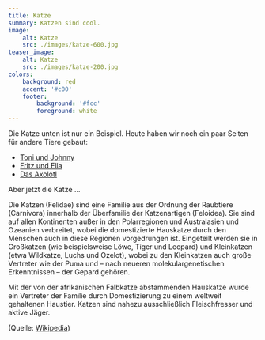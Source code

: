```yaml
---
title: Katze
summary: Katzen sind cool.
image:
    alt: Katze
    src: ./images/katze-600.jpg
teaser_image:
    alt: Katze
    src: ./images/katze-200.jpg
colors:
    background: red
    accent: '#c00'
    footer:
        background: '#fcc'
        foreground: white
---
```

Die Katze unten ist nur ein Beispiel. Heute haben wir noch ein paar Seiten für andere Tiere gebaut:

* [Toni und Johnny](https://lollie10.github.io/toni-und-johny/)
* [Fritz und Ella](https://ginger20.github.io/fritz_und_ella/)
* [Das Axolotl](./seite3.html)

Aber jetzt die Katze ...

Die Katzen (Felidae) sind eine Familie aus der Ordnung der Raubtiere (Carnivora) innerhalb der Überfamilie der Katzenartigen (Feloidea). Sie sind auf allen Kontinenten außer in den Polarregionen und Australasien und Ozeanien verbreitet, wobei die domestizierte Hauskatze durch den Menschen auch in diese Regionen vorgedrungen ist. Eingeteilt werden sie in Großkatzen (wie beispielsweise Löwe, Tiger und Leopard) und Kleinkatzen (etwa Wildkatze, Luchs und Ozelot), wobei zu den Kleinkatzen auch große Vertreter wie der Puma und – nach neueren molekulargenetischen Erkenntnissen – der Gepard gehören.

Mit der von der afrikanischen Falbkatze abstammenden Hauskatze wurde ein Vertreter der Familie durch Domestizierung zu einem weltweit gehaltenen Haustier. Katzen sind nahezu ausschließlich Fleischfresser und aktive Jäger. 

(Quelle: [Wikipedia](https://de.wikipedia.org/wiki/Katzen))